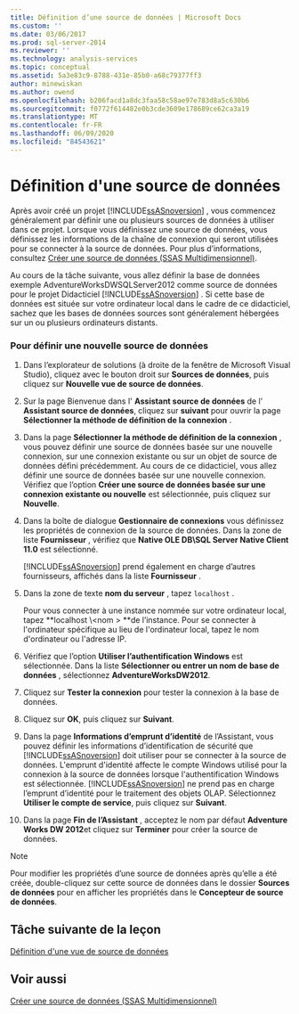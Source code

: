 ```yaml
---
title: Définition d’une source de données | Microsoft Docs
ms.custom: ''
ms.date: 03/06/2017
ms.prod: sql-server-2014
ms.reviewer: ''
ms.technology: analysis-services
ms.topic: conceptual
ms.assetid: 5a3e83c9-8788-431e-85b0-a68c79377ff3
author: minewiskan
ms.author: owend
ms.openlocfilehash: b206facd1a8dc3faa58c58ae97e783d8a5c630b6
ms.sourcegitcommit: f0772f614482e0b3cde3609e178689ce62ca3a19
ms.translationtype: MT
ms.contentlocale: fr-FR
ms.lasthandoff: 06/09/2020
ms.locfileid: "84543621"
---
```

# <a name="defining-a-data-source"></a>Définition d'une source de données
  Après avoir créé un projet [!INCLUDE[ssASnoversion](../includes/ssasnoversion-md.md)] , vous commencez généralement par définir une ou plusieurs sources de données à utiliser dans ce projet. Lorsque vous définissez une source de données, vous définissez les informations de la chaîne de connexion qui seront utilisées pour se connecter à la source de données. Pour plus d’informations, consultez [Créer une source de données &#40;SSAS Multidimensionnel&#41;](multidimensional-models/create-a-data-source-ssas-multidimensional.md).  
  
 Au cours de la tâche suivante, vous allez définir la base de données exemple AdventureWorksDWSQLServer2012 comme source de données pour le projet Didacticiel [!INCLUDE[ssASnoversion](../includes/ssasnoversion-md.md)] . Si cette base de données est située sur votre ordinateur local dans le cadre de ce didacticiel, sachez que les bases de données sources sont généralement hébergées sur un ou plusieurs ordinateurs distants.  
  
### <a name="to-define-a-new-data-source"></a>Pour définir une nouvelle source de données  
  
1.  Dans l’explorateur de solutions (à droite de la fenêtre de Microsoft Visual Studio), cliquez avec le bouton droit sur **Sources de données**, puis cliquez sur **Nouvelle vue de source de données**.  
  
2.  Sur la page Bienvenue dans l' **Assistant source de données** de l' **Assistant source de données**, cliquez sur **suivant** pour ouvrir la page **Sélectionner la méthode de définition de la connexion** .  
  
3.  Dans la page **Sélectionner la méthode de définition de la connexion** , vous pouvez définir une source de données basée sur une nouvelle connexion, sur une connexion existante ou sur un objet de source de données défini précédemment. Au cours de ce didacticiel, vous allez définir une source de données basée sur une nouvelle connexion. Vérifiez que l’option **Créer une source de données basée sur une connexion existante ou nouvelle** est sélectionnée, puis cliquez sur **Nouvelle**.  
  
4.  Dans la boîte de dialogue **Gestionnaire de connexions** vous définissez les propriétés de connexion de la source de données. Dans la zone de liste **Fournisseur** , vérifiez que **Native OLE DB\SQL Server Native Client 11.0** est sélectionné.  
  
     [!INCLUDE[ssASnoversion](../includes/ssasnoversion-md.md)] prend également en charge d’autres fournisseurs, affichés dans la liste **Fournisseur** .  
  
5.  Dans la zone de texte **nom du serveur** , tapez `localhost` .  
  
     Pour vous connecter à une instance nommée sur votre ordinateur local, tapez **localhost \\<nom \> **de l’instance. Pour se connecter à l'ordinateur spécifique au lieu de l'ordinateur local, tapez le nom d'ordinateur ou l'adresse IP.  
  
6.  Vérifiez que l’option **Utiliser l’authentification Windows** est sélectionnée. Dans la liste **Sélectionner ou entrer un nom de base de données** , sélectionnez **AdventureWorksDW2012**.  
  
7.  Cliquez sur **Tester la connexion** pour tester la connexion à la base de données.  
  
8.  Cliquez sur **OK**, puis cliquez sur **Suivant**.  
  
9. Dans la page **Informations d’emprunt d’identité** de l’Assistant, vous pouvez définir les informations d’identification de sécurité que [!INCLUDE[ssASnoversion](../includes/ssasnoversion-md.md)] doit utiliser pour se connecter à la source de données. L'emprunt d'identité affecte le compte Windows utilisé pour la connexion à la source de données lorsque l'authentification Windows est sélectionnée. [!INCLUDE[ssASnoversion](../includes/ssasnoversion-md.md)] ne prend pas en charge l’emprunt d’identité pour le traitement des objets OLAP. Sélectionnez **Utiliser le compte de service**, puis cliquez sur **Suivant**.  
  
10. Dans la page **Fin de l’Assistant** , acceptez le nom par défaut **Adventure Works DW 2012**et cliquez sur **Terminer** pour créer la source de données.  
  
> [!NOTE]  
>  Pour modifier les propriétés d’une source de données après qu’elle a été créée, double-cliquez sur cette source de données dans le dossier **Sources de données** pour en afficher les propriétés dans le **Concepteur de source de données**.  
  
## <a name="next-task-in-lesson"></a>Tâche suivante de la leçon  
 [Définition d'une vue de source de données](lesson-1-3-defining-a-data-source-view.md)  
  
## <a name="see-also"></a>Voir aussi  
 [Créer une source de données &#40;SSAS Multidimensionnel&#41;](multidimensional-models/create-a-data-source-ssas-multidimensional.md)  
  
  
